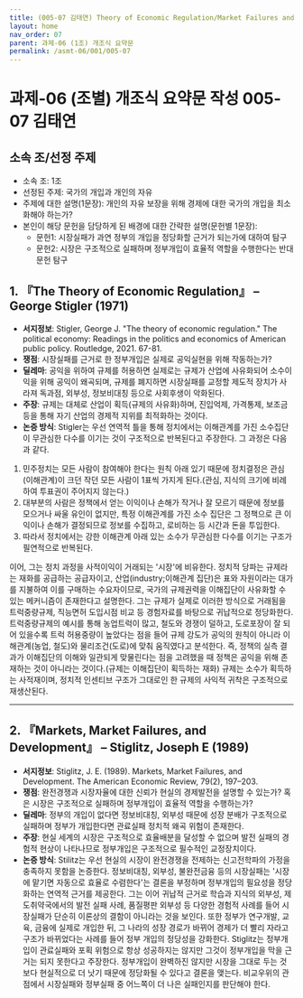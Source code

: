 ```yaml
---
title: (005-07 김태연) Theory of Economic Regulation/Market Failures and Development
layout: home
nav_order: 07
parent: 과제-06 (1조) 개조식 요약문
permalink: /asmt-06/001/005-07
---
```


# 과제-06 (조별) 개조식 요약문 작성 005-07 김태연

## 소속 조/선정 주제

- 소속 조: 1조
- 선정된 주제: 국가의 개입과 개인의 자유
- 주제에 대한 설명(1문장): 개인의 자유 보장을 위해 경제에 대한 국가의 개입을 최소화해야 하는가?
- 본인이 해당 문헌을 담당하게 된 배경에 대한 간략한 설명(문헌별 1문장):  
  - 문헌1: 시장실패가 과연 정부의 개입을 정당화할 근거가 되는가에 대하여 탐구
  - 문헌2: 시장은 구조적으로 실패하며 정부개입이 효율적 역할을 수행한다는 반대문헌 탐구

## 1. 『The Theory of Economic Regulation』 – George Stigler (1971)

- **서지정보**: Stigler, George J. "The theory of economic regulation." The political economy: Readings in the politics and economics of American public policy. Routledge, 2021. 67-81.
- **쟁점**: 시장실패를 근거로 한 정부개입은 실제로 공익실현을 위해 작동하는가? 
- **딜레마**: 공익을 위하여 규제를 허용하면 실제로는 규제가 산업에 사유화되어 소수이익을 위해 공익이 왜곡되며, 규제를 폐지하면 시장실패를 교정할 제도적 장치가 사라져 독과점, 외부성, 정보비대칭 등으로 사회후생이 악화된다.
- **주장**: 규제는 대체로 산업이 획득(규제의 사유화)하며, 진입억제, 가격통제, 보조금 등을 통해 자기 산업의 경제적 지위를 최적화하는 것이다. 
- **논증 방식**: Stigler는 우선 연역적 틀을 통해 정치에서는 이해관계를 가진 소수집단이 무관심한 다수를 이기는 것이 구조적으로 반복된다고 주장한다. 그 과정은 다음과 같다.

 1. 민주정치는 모든 사람이 참여해야 한다는 원칙 아래 있기 때문에 정치결정은 관심(이해관계)이 크던 작던 모든 사람이 1표씩 가지게 된다.(관심, 지식의 크기에 비례하여 투표권이 주어지지 않는다.)
2. 대부분의 사람은 정책에서 얻는 이익이나 손해가 작거나 잘 모르기 때문에 정보를 모으거나 싸울 유인이 없지만, 특정 이해관계를 가진 소수 집단은 그 정책으로 큰 이익이나 손해가 결정되므로 정보를 수집하고, 로비하는 등 시간과 돈을 투입한다.
3. 따라서 정치에서는 강한 이해관계 아래 있는 소수가 무관심한 다수를 이기는 구조가 필연적으로 반복된다.

이어, 그는 정치 과정을 사적이익이 거래되는 '시장'에 비유한다. 정치적 당파는 규제라는 재화를 공급하는 공급자이고, 산업(industry;이해관계 집단)은 표와 자원이라는 대가를 지불하여 이를 구매하는 수요자이므로, 국가의 규제권력을 이해집단이 사유화할 수 있는 메커니즘이 존재한다고 설명한다. 그는 규제가 실제로 이러한 방식으로 거래됨을 트럭중량규제, 직능면허 도입시점 비교 등 경험자료를 바탕으로 귀납적으로 정당화한다. 트럭중량규제의 예시를 통해 농업트럭이 많고, 철도와 경쟁이 덜하고, 도로포장이 잘 되어 있을수록 트럭 허용중량이 높았다는 점을 들어 규제 강도가 공익의 원칙이 아니라 이해관계(농업, 철도)와 물리조건(도로)에 맞춰 움직였다고 분석한다. 즉, 정책의 실측 결과가 이해집단의 이해와 일관되게 맞물린다는 점을 고려했을 때 정책은 공익을 위해 존재하는 것이 아니라는 것이다.(규제는 이해집단이 획득하는 재화) 규제는 소수가 획득하는 사적재이며, 정치적 인센티브 구조가 그대로인 한 규제의 사익적 귀착은 구조적으로 재생산된다.

---

## 2. 『Markets, Market Failures, and Development』 – Stiglitz, Joseph E (1989)

- **서지정보**: Stiglitz, J. E. (1989). Markets, Market Failures, and Development. The American Economic Review, 79(2), 197–203.
- **쟁점**: 완전경쟁과 시장자율에 대한 신뢰가 현실의 경제발전을 설명할 수 있는가? 혹은 시장은 구조적으로 실패하며 정부개입이 효율적 역할을 수행하는가?
- **딜레마**: 정부의 개입이 없다면 정보비대칭, 외부성 때문에 성장 분배가 구조적으로 실패하며 정부가 개입한다면 관료실패 정치적 왜곡 위험이 존재한다.
- **주장**: 현실 세계의 시장은 구조적으로 효율배분을 달성할 수 없으며 발전 실패의 경험적 현상이 나타나므로 정부개입은 구조적으로 필수적인 교정장치이다. 
- **논증 방식**: Stilitz는 우선 현실의 시장이 완전경쟁을 전제하는 신고전학파의 가정을 충족하지 못함을 논증한다. 정보비대칭, 외부성, 불완전금융 등의 시장실패는 '시장에 맡기면 자동으로 효율로 수렴한다'는 결론을 부정하며 정부개입의 필요성을 정당화하는 연역적 근거를 제공한다. 그는 이어 귀납적 근거로 학습과 지식의 외부성, 제도취약국에서의 발전 실패 사례, 품질평판 외부성 등 다양한 경험적 사례를 들어 시장실패가 단순히 이론상의 결함이 아니라는 것을 보인다. 또한 정부가 연구개발, 교육, 금융에 실제로 개입한 뒤, 그 나라의 성장 경로가 바뀌어 경제가 더 빨리 자라고 구조가 바뀌었다는 사례를 들어 정부 개입의 정당성을 강화한다. Stiglitz는 정부개입이 관료실패와 포획 위험으로 항상 성공하지는 않지만 그것이 정부개입을 막을 근거는 되지 못한다고 주장한다. 정부개입이 완벽하진 않지만 시장을 그대로 두는 것보다 현실적으로 더 낫기 때문에 정당화될 수 있다고 결론을 맺는다. 비교우위의 관점에서 시장실패와 정부실패 중 어느쪽이 더 나은 실패인지를 판단해야 한다.